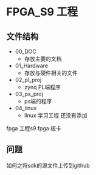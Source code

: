 # FPGA_S9 工程
## 文件结构
- 00_DOC 
    - 存放主要的文档
- 01_Hardware
    - 存放与硬件相关的文件  
- 02_pl_proj
    - zynq PL端程序  
- 03_ps_proj 
    - ps端的程序  
- 04_linux
    - linux 学习工程 还没有添加  



fpga 工程s9 fpga 板卡  

## 问题
如何之将sdk的源文件上传到github
